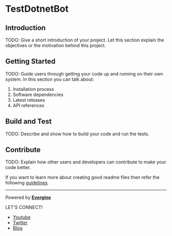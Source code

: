 # TestDotnetBot

## Introduction

TODO: Give a short introduction of your project. Let this section explain the objectives or the motivation behind this project.

## Getting Started

TODO: Guide users through getting your code up and running on their own system. In this section you can talk about:

1. Installation process
2. Software dependencies
3. Latest releases
4. API references

## Build and Test

TODO: Describe and show how to build your code and run the tests.

## Contribute

TODO: Explain how other users and developers can contribute to make your code better.

If you want to learn more about creating good readme files then refer the following [guidelines](https://docs.microsoft.com/en-us/azure/devops/repos/git/create-a-readme?view=azure-devops).

----
Powered by **[Evergine](http://www.evergine.com)**

LET'S CONNECT!

- [Youtube](https://www.youtube.com/subscription_center?add_user=EvergineChannel)
- [Twitter](https://twitter.com/EvergineTeam)
- [Blog](http://geeks.ms/evergineteam/)
